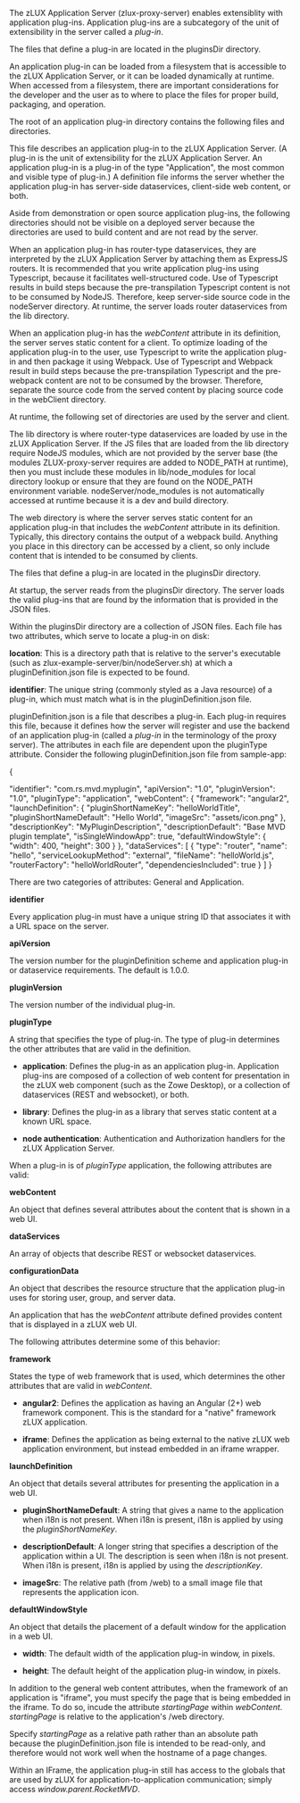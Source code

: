 <?xml version="1.0" encoding="UTF-8"?><?workdir /opt/dita-ot/out/.tmp?><?workdir-uri file:/opt/dita-ot/out/.tmp/?><?path2project ../../?><?path2project-uri ../../?><?path2rootmap-uri ../../?><topic xmlns:ditaarch="http://dita.oasis-open.org/architecture/2005/" xmlns:dita-ot="http://dita-ot.sourceforge.net/ns/201007/dita-ot" class="- topic/topic " ditaarch:DITAArchVersion="1.2" domains="(topic hi-d) (topic ut-d) (topic indexing-d) (topic hazard-d) (topic abbrev-d) (topic pr-d) (topic sw-d) (topic ui-d)" id="zlux-plug-ins-definition-and-structure" xtrf="file:/opt/dita-ot/data/extend/extend-desktop/mvd-plugindefandstruct.md" xtrc="topic:1;182:3"><title class="- topic/title " xtrf="file:/opt/dita-ot/data/extend/extend-desktop/mvd-plugindefandstruct.md" xtrc="title:1;182:3">zLUX plug-ins definition and structure</title><body class="- topic/body " xtrf="file:/opt/dita-ot/data/extend/extend-desktop/mvd-plugindefandstruct.md" xtrc="body:1;182:3"><p class="- topic/p " xtrf="file:/opt/dita-ot/data/extend/extend-desktop/mvd-plugindefandstruct.md" xtrc="p:1;182:3">The zLUX Application Server (<codeph class="+ topic/ph pr-d/codeph " xtrf="file:/opt/dita-ot/data/extend/extend-desktop/mvd-plugindefandstruct.md" xtrc="codeph:1;182:3">zlux-proxy-server</codeph>) enables extensiblity with application plug-ins. Application plug-ins are a subcategory of the unit of extensibility in the server called a <i class="+ topic/ph hi-d/i " xtrf="file:/opt/dita-ot/data/extend/extend-desktop/mvd-plugindefandstruct.md" xtrc="i:1;182:3">plug-in</i>.</p><p class="- topic/p " xtrf="file:/opt/dita-ot/data/extend/extend-desktop/mvd-plugindefandstruct.md" xtrc="p:2;182:3">The files that define a plug-in are located in the <codeph class="+ topic/ph pr-d/codeph " xtrf="file:/opt/dita-ot/data/extend/extend-desktop/mvd-plugindefandstruct.md" xtrc="codeph:2;182:3">pluginsDir</codeph> directory.</p></body><topic class="- topic/topic " ditaarch:DITAArchVersion="1.2" domains="(topic hi-d) (topic ut-d) (topic indexing-d) (topic hazard-d) (topic abbrev-d) (topic pr-d) (topic sw-d) (topic ui-d)" id="application-plug-in-filesystem-structure" xtrf="file:/opt/dita-ot/data/extend/extend-desktop/mvd-plugindefandstruct.md" xtrc="topic:2;182:3"><title class="- topic/title " xtrf="file:/opt/dita-ot/data/extend/extend-desktop/mvd-plugindefandstruct.md" xtrc="title:2;182:3">Application plug-in filesystem structure</title><body class="- topic/body " xtrf="file:/opt/dita-ot/data/extend/extend-desktop/mvd-plugindefandstruct.md" xtrc="body:2;182:3"><p class="- topic/p " xtrf="file:/opt/dita-ot/data/extend/extend-desktop/mvd-plugindefandstruct.md" xtrc="p:3;182:3">An application plug-in can be loaded from a filesystem that is accessible to the zLUX Application Server, or it can be loaded dynamically at runtime. When accessed from a filesystem, there are important considerations for the developer and the user as to where to place the files for proper build, packaging, and operation.</p></body><topic class="- topic/topic " ditaarch:DITAArchVersion="1.2" domains="(topic hi-d) (topic ut-d) (topic indexing-d) (topic hazard-d) (topic abbrev-d) (topic pr-d) (topic sw-d) (topic ui-d)" id="root-files-and-directories" xtrf="file:/opt/dita-ot/data/extend/extend-desktop/mvd-plugindefandstruct.md" xtrc="topic:3;182:3"><title class="- topic/title " xtrf="file:/opt/dita-ot/data/extend/extend-desktop/mvd-plugindefandstruct.md" xtrc="title:3;182:3">Root files and directories</title><body class="- topic/body " xtrf="file:/opt/dita-ot/data/extend/extend-desktop/mvd-plugindefandstruct.md" xtrc="body:3;182:3"><p class="- topic/p " xtrf="file:/opt/dita-ot/data/extend/extend-desktop/mvd-plugindefandstruct.md" xtrc="p:4;182:3">The root of an application plug-in directory contains the following files and directories.</p></body><topic class="- topic/topic " ditaarch:DITAArchVersion="1.2" domains="(topic hi-d) (topic ut-d) (topic indexing-d) (topic hazard-d) (topic abbrev-d) (topic pr-d) (topic sw-d) (topic ui-d)" id="plugindefinitionjson" xtrf="file:/opt/dita-ot/data/extend/extend-desktop/mvd-plugindefandstruct.md" xtrc="topic:4;182:3"><title class="- topic/title " xtrf="file:/opt/dita-ot/data/extend/extend-desktop/mvd-plugindefandstruct.md" xtrc="title:4;182:3">pluginDefinition.json</title><body class="- topic/body " xtrf="file:/opt/dita-ot/data/extend/extend-desktop/mvd-plugindefandstruct.md" xtrc="body:4;182:3"><p class="- topic/p " xtrf="file:/opt/dita-ot/data/extend/extend-desktop/mvd-plugindefandstruct.md" xtrc="p:5;182:3">This file describes an application plug-in to the zLUX Application Server. (A plug-in is the unit of extensibility for the zLUX Application Server. An application plug-in is a plug-in of the type "Application", the most common and visible type of plug-in.) A definition file informs the server whether the application plug-in has server-side dataservices, client-side web content, or both.</p></body></topic></topic><topic class="- topic/topic " ditaarch:DITAArchVersion="1.2" domains="(topic hi-d) (topic ut-d) (topic indexing-d) (topic hazard-d) (topic abbrev-d) (topic pr-d) (topic sw-d) (topic ui-d)" id="dev-and-source-content" xtrf="file:/opt/dita-ot/data/extend/extend-desktop/mvd-plugindefandstruct.md" xtrc="topic:5;182:3"><title class="- topic/title " xtrf="file:/opt/dita-ot/data/extend/extend-desktop/mvd-plugindefandstruct.md" xtrc="title:5;182:3">Dev and source content</title><body class="- topic/body " xtrf="file:/opt/dita-ot/data/extend/extend-desktop/mvd-plugindefandstruct.md" xtrc="body:5;182:3"><p class="- topic/p " xtrf="file:/opt/dita-ot/data/extend/extend-desktop/mvd-plugindefandstruct.md" xtrc="p:6;182:3">Aside from demonstration or open source application plug-ins, the following directories should not be visible on a deployed server because the directories are used to build content and are not read by the server.</p></body><topic class="- topic/topic " ditaarch:DITAArchVersion="1.2" domains="(topic hi-d) (topic ut-d) (topic indexing-d) (topic hazard-d) (topic abbrev-d) (topic pr-d) (topic sw-d) (topic ui-d)" id="nodeserver" xtrf="file:/opt/dita-ot/data/extend/extend-desktop/mvd-plugindefandstruct.md" xtrc="topic:6;182:3"><title class="- topic/title " xtrf="file:/opt/dita-ot/data/extend/extend-desktop/mvd-plugindefandstruct.md" xtrc="title:6;182:3">nodeServer</title><body class="- topic/body " xtrf="file:/opt/dita-ot/data/extend/extend-desktop/mvd-plugindefandstruct.md" xtrc="body:6;182:3"><p class="- topic/p " xtrf="file:/opt/dita-ot/data/extend/extend-desktop/mvd-plugindefandstruct.md" xtrc="p:7;182:3">When an application plug-in has router-type dataservices, they are interpreted by the zLUX Application Server by attaching them as ExpressJS routers. It is recommended that you write application plug-ins using Typescript, because it facilitates well-structured code. Use of Typescript results in build steps because the pre-transpilation Typescript content is not to be consumed by NodeJS. Therefore, keep server-side source code in the <codeph class="+ topic/ph pr-d/codeph " xtrf="file:/opt/dita-ot/data/extend/extend-desktop/mvd-plugindefandstruct.md" xtrc="codeph:3;182:3">nodeServer</codeph> directory. At runtime, the server loads router dataservices from the <codeph class="+ topic/ph pr-d/codeph " xtrf="file:/opt/dita-ot/data/extend/extend-desktop/mvd-plugindefandstruct.md" xtrc="codeph:4;182:3">lib</codeph> directory.</p></body></topic><topic class="- topic/topic " ditaarch:DITAArchVersion="1.2" domains="(topic hi-d) (topic ut-d) (topic indexing-d) (topic hazard-d) (topic abbrev-d) (topic pr-d) (topic sw-d) (topic ui-d)" id="webclient" xtrf="file:/opt/dita-ot/data/extend/extend-desktop/mvd-plugindefandstruct.md" xtrc="topic:7;182:3"><title class="- topic/title " xtrf="file:/opt/dita-ot/data/extend/extend-desktop/mvd-plugindefandstruct.md" xtrc="title:7;182:3">webClient</title><body class="- topic/body " xtrf="file:/opt/dita-ot/data/extend/extend-desktop/mvd-plugindefandstruct.md" xtrc="body:7;182:3"><p class="- topic/p " xtrf="file:/opt/dita-ot/data/extend/extend-desktop/mvd-plugindefandstruct.md" xtrc="p:8;182:3">When an application plug-in has the <i class="+ topic/ph hi-d/i " xtrf="file:/opt/dita-ot/data/extend/extend-desktop/mvd-plugindefandstruct.md" xtrc="i:2;182:3">webContent</i> attribute in its definition, the server serves static content for a client. To optimize loading of the application plug-in to the user, use Typescript to write the application plug-in and then package it using Webpack. Use of Typescript and Webpack result in build steps because the pre-transpilation Typescript and the pre-webpack content are not to be consumed by the browser. Therefore, separate the source code  from the served content by placing source code in the <codeph class="+ topic/ph pr-d/codeph " xtrf="file:/opt/dita-ot/data/extend/extend-desktop/mvd-plugindefandstruct.md" xtrc="codeph:5;182:3">webClient</codeph> directory.</p></body></topic></topic><topic class="- topic/topic " ditaarch:DITAArchVersion="1.2" domains="(topic hi-d) (topic ut-d) (topic indexing-d) (topic hazard-d) (topic abbrev-d) (topic pr-d) (topic sw-d) (topic ui-d)" id="runtime-content" xtrf="file:/opt/dita-ot/data/extend/extend-desktop/mvd-plugindefandstruct.md" xtrc="topic:8;182:3"><title class="- topic/title " xtrf="file:/opt/dita-ot/data/extend/extend-desktop/mvd-plugindefandstruct.md" xtrc="title:8;182:3">Runtime content</title><body class="- topic/body " xtrf="file:/opt/dita-ot/data/extend/extend-desktop/mvd-plugindefandstruct.md" xtrc="body:8;182:3"><p class="- topic/p " xtrf="file:/opt/dita-ot/data/extend/extend-desktop/mvd-plugindefandstruct.md" xtrc="p:9;182:3">At runtime, the following set of directories are used by the server and client.</p></body><topic class="- topic/topic " ditaarch:DITAArchVersion="1.2" domains="(topic hi-d) (topic ut-d) (topic indexing-d) (topic hazard-d) (topic abbrev-d) (topic pr-d) (topic sw-d) (topic ui-d)" id="lib" xtrf="file:/opt/dita-ot/data/extend/extend-desktop/mvd-plugindefandstruct.md" xtrc="topic:9;182:3"><title class="- topic/title " xtrf="file:/opt/dita-ot/data/extend/extend-desktop/mvd-plugindefandstruct.md" xtrc="title:9;182:3">lib</title><body class="- topic/body " xtrf="file:/opt/dita-ot/data/extend/extend-desktop/mvd-plugindefandstruct.md" xtrc="body:9;182:3"><p class="- topic/p " xtrf="file:/opt/dita-ot/data/extend/extend-desktop/mvd-plugindefandstruct.md" xtrc="p:10;182:3">The <codeph class="+ topic/ph pr-d/codeph " xtrf="file:/opt/dita-ot/data/extend/extend-desktop/mvd-plugindefandstruct.md" xtrc="codeph:6;182:3">lib</codeph> directory is where router-type dataservices are loaded by use in the zLUX Application Server. If the JS files that are loaded from the <codeph class="+ topic/ph pr-d/codeph " xtrf="file:/opt/dita-ot/data/extend/extend-desktop/mvd-plugindefandstruct.md" xtrc="codeph:7;182:3">lib</codeph> directory require NodeJS modules, which are not provided by the server base (the modules <codeph class="+ topic/ph pr-d/codeph " xtrf="file:/opt/dita-ot/data/extend/extend-desktop/mvd-plugindefandstruct.md" xtrc="codeph:8;182:3">ZLUX-proxy-server</codeph> requires are added to <codeph class="+ topic/ph pr-d/codeph " xtrf="file:/opt/dita-ot/data/extend/extend-desktop/mvd-plugindefandstruct.md" xtrc="codeph:9;182:3">NODE_PATH</codeph> at runtime), then you must include these modules in <codeph class="+ topic/ph pr-d/codeph " xtrf="file:/opt/dita-ot/data/extend/extend-desktop/mvd-plugindefandstruct.md" xtrc="codeph:10;182:3">lib/node_modules</codeph> for local directory lookup or ensure that they are found on the <codeph class="+ topic/ph pr-d/codeph " xtrf="file:/opt/dita-ot/data/extend/extend-desktop/mvd-plugindefandstruct.md" xtrc="codeph:11;182:3">NODE_PATH</codeph> environment variable. <codeph class="+ topic/ph pr-d/codeph " xtrf="file:/opt/dita-ot/data/extend/extend-desktop/mvd-plugindefandstruct.md" xtrc="codeph:12;182:3">nodeServer/node_modules</codeph> is not automatically accessed at runtime because it is a dev and build directory.</p></body></topic><topic class="- topic/topic " ditaarch:DITAArchVersion="1.2" domains="(topic hi-d) (topic ut-d) (topic indexing-d) (topic hazard-d) (topic abbrev-d) (topic pr-d) (topic sw-d) (topic ui-d)" id="web" xtrf="file:/opt/dita-ot/data/extend/extend-desktop/mvd-plugindefandstruct.md" xtrc="topic:10;182:3"><title class="- topic/title " xtrf="file:/opt/dita-ot/data/extend/extend-desktop/mvd-plugindefandstruct.md" xtrc="title:10;182:3">web</title><body class="- topic/body " xtrf="file:/opt/dita-ot/data/extend/extend-desktop/mvd-plugindefandstruct.md" xtrc="body:10;182:3"><p class="- topic/p " xtrf="file:/opt/dita-ot/data/extend/extend-desktop/mvd-plugindefandstruct.md" xtrc="p:11;182:3">The <codeph class="+ topic/ph pr-d/codeph " xtrf="file:/opt/dita-ot/data/extend/extend-desktop/mvd-plugindefandstruct.md" xtrc="codeph:13;182:3">web</codeph> directory is where the server serves static content for an application plug-in that includes the <i class="+ topic/ph hi-d/i " xtrf="file:/opt/dita-ot/data/extend/extend-desktop/mvd-plugindefandstruct.md" xtrc="i:3;182:3">webContent</i> attribute in its definition. Typically, this directory contains the output of a webpack build. Anything you place in this directory can be accessed by a client, so only include content that is intended to be consumed by clients.</p></body></topic></topic></topic><topic class="- topic/topic " ditaarch:DITAArchVersion="1.2" domains="(topic hi-d) (topic ut-d) (topic indexing-d) (topic hazard-d) (topic abbrev-d) (topic pr-d) (topic sw-d) (topic ui-d)" id="location-of-plug-in-files" xtrf="file:/opt/dita-ot/data/extend/extend-desktop/mvd-plugindefandstruct.md" xtrc="topic:11;182:3"><title class="- topic/title " xtrf="file:/opt/dita-ot/data/extend/extend-desktop/mvd-plugindefandstruct.md" xtrc="title:11;182:3">Location of plug-in files</title><body class="- topic/body " xtrf="file:/opt/dita-ot/data/extend/extend-desktop/mvd-plugindefandstruct.md" xtrc="body:11;182:3"><p class="- topic/p " xtrf="file:/opt/dita-ot/data/extend/extend-desktop/mvd-plugindefandstruct.md" xtrc="p:12;182:3">The files that define a plug-in are located in the <codeph class="+ topic/ph pr-d/codeph " xtrf="file:/opt/dita-ot/data/extend/extend-desktop/mvd-plugindefandstruct.md" xtrc="codeph:14;182:3">pluginsDir</codeph> directory.</p></body><topic class="- topic/topic " ditaarch:DITAArchVersion="1.2" domains="(topic hi-d) (topic ut-d) (topic indexing-d) (topic hazard-d) (topic abbrev-d) (topic pr-d) (topic sw-d) (topic ui-d)" id="pluginsdir-directory" xtrf="file:/opt/dita-ot/data/extend/extend-desktop/mvd-plugindefandstruct.md" xtrc="topic:12;182:3"><title class="- topic/title " xtrf="file:/opt/dita-ot/data/extend/extend-desktop/mvd-plugindefandstruct.md" xtrc="title:12;182:3">pluginsDir directory</title><body class="- topic/body " xtrf="file:/opt/dita-ot/data/extend/extend-desktop/mvd-plugindefandstruct.md" xtrc="body:12;182:3"><p class="- topic/p " xtrf="file:/opt/dita-ot/data/extend/extend-desktop/mvd-plugindefandstruct.md" xtrc="p:13;182:3">At startup, the server reads from the <codeph class="+ topic/ph pr-d/codeph " xtrf="file:/opt/dita-ot/data/extend/extend-desktop/mvd-plugindefandstruct.md" xtrc="codeph:15;182:3">pluginsDir</codeph> directory. The server loads the valid plug-ins that are found by the information that is provided in the JSON files.</p><p class="- topic/p " xtrf="file:/opt/dita-ot/data/extend/extend-desktop/mvd-plugindefandstruct.md" xtrc="p:14;182:3">Within the <codeph class="+ topic/ph pr-d/codeph " xtrf="file:/opt/dita-ot/data/extend/extend-desktop/mvd-plugindefandstruct.md" xtrc="codeph:16;182:3">pluginsDir</codeph> directory are a collection of JSON files. Each file has two attributes, which serve to locate a plug-in on disk:</p><p class="- topic/p " xtrf="file:/opt/dita-ot/data/extend/extend-desktop/mvd-plugindefandstruct.md" xtrc="p:15;182:3"><b class="+ topic/ph hi-d/b " xtrf="file:/opt/dita-ot/data/extend/extend-desktop/mvd-plugindefandstruct.md" xtrc="b:1;182:3">location</b>: This is a directory path that is relative to the server's executable (such as <codeph class="+ topic/ph pr-d/codeph " xtrf="file:/opt/dita-ot/data/extend/extend-desktop/mvd-plugindefandstruct.md" xtrc="codeph:17;182:3">zlux-example-server/bin/nodeServer.sh</codeph>) at which a <codeph class="+ topic/ph pr-d/codeph " xtrf="file:/opt/dita-ot/data/extend/extend-desktop/mvd-plugindefandstruct.md" xtrc="codeph:18;182:3">pluginDefinition.json</codeph> file is expected to be found.</p><p class="- topic/p " xtrf="file:/opt/dita-ot/data/extend/extend-desktop/mvd-plugindefandstruct.md" xtrc="p:16;182:3"><b class="+ topic/ph hi-d/b " xtrf="file:/opt/dita-ot/data/extend/extend-desktop/mvd-plugindefandstruct.md" xtrc="b:2;182:3">identifier</b>: The unique string (commonly styled as a Java resource) of a plug-in, which must match what is in the <codeph class="+ topic/ph pr-d/codeph " xtrf="file:/opt/dita-ot/data/extend/extend-desktop/mvd-plugindefandstruct.md" xtrc="codeph:19;182:3">pluginDefinition.json</codeph> file.</p></body></topic></topic><topic class="- topic/topic " ditaarch:DITAArchVersion="1.2" domains="(topic hi-d) (topic ut-d) (topic indexing-d) (topic hazard-d) (topic abbrev-d) (topic pr-d) (topic sw-d) (topic ui-d)" id="plug-in-definition-file" xtrf="file:/opt/dita-ot/data/extend/extend-desktop/mvd-plugindefandstruct.md" xtrc="topic:13;182:3"><title class="- topic/title " xtrf="file:/opt/dita-ot/data/extend/extend-desktop/mvd-plugindefandstruct.md" xtrc="title:13;182:3">Plug-in definition file</title><body class="- topic/body " xtrf="file:/opt/dita-ot/data/extend/extend-desktop/mvd-plugindefandstruct.md" xtrc="body:13;182:3"><p class="- topic/p " xtrf="file:/opt/dita-ot/data/extend/extend-desktop/mvd-plugindefandstruct.md" xtrc="p:17;182:3"><codeph class="+ topic/ph pr-d/codeph " xtrf="file:/opt/dita-ot/data/extend/extend-desktop/mvd-plugindefandstruct.md" xtrc="codeph:20;182:3">pluginDefinition.json</codeph> is a file that describes a plug-in. Each plug-in requires this file, because it defines how the server will register and use the backend of an application plug-in (called a <i class="+ topic/ph hi-d/i " xtrf="file:/opt/dita-ot/data/extend/extend-desktop/mvd-plugindefandstruct.md" xtrc="i:4;182:3">plug-in</i> in the terminology of the proxy server). The attributes in each file are dependent upon the <codeph class="+ topic/ph pr-d/codeph " xtrf="file:/opt/dita-ot/data/extend/extend-desktop/mvd-plugindefandstruct.md" xtrc="codeph:21;182:3">pluginType</codeph> attribute. Consider the following <codeph class="+ topic/ph pr-d/codeph " xtrf="file:/opt/dita-ot/data/extend/extend-desktop/mvd-plugindefandstruct.md" xtrc="codeph:22;182:3">pluginDefinition.json</codeph> file from <codeph class="+ topic/ph pr-d/codeph " xtrf="file:/opt/dita-ot/data/extend/extend-desktop/mvd-plugindefandstruct.md" xtrc="codeph:23;182:3">sample-app</codeph>:</p><codeblock class="+ topic/pre pr-d/codeblock " xml:space="preserve" xtrf="file:/opt/dita-ot/data/extend/extend-desktop/mvd-plugindefandstruct.md" xtrc="codeblock:1;182:3">{
  "identifier": "com.rs.mvd.myplugin",
  "apiVersion": "1.0",
  "pluginVersion": "1.0",
  "pluginType": "application",
  "webContent": {
    "framework": "angular2",
    "launchDefinition": {
      "pluginShortNameKey": "helloWorldTitle",
      "pluginShortNameDefault": "Hello World",
      "imageSrc": "assets/icon.png"
    },
    "descriptionKey": "MyPluginDescription",
    "descriptionDefault": "Base MVD plugin template",
    "isSingleWindowApp": true,
    "defaultWindowStyle": {
      "width": 400,
      "height": 300
    }
  },
  "dataServices": [
    {
      "type": "router",
      "name": "hello",
      "serviceLookupMethod": "external",
      "fileName": "helloWorld.js",
      "routerFactory": "helloWorldRouter",
      "dependenciesIncluded": true
    }
  ]
}</codeblock></body></topic><topic class="- topic/topic " ditaarch:DITAArchVersion="1.2" domains="(topic hi-d) (topic ut-d) (topic indexing-d) (topic hazard-d) (topic abbrev-d) (topic pr-d) (topic sw-d) (topic ui-d)" id="plug-in-attributes" xtrf="file:/opt/dita-ot/data/extend/extend-desktop/mvd-plugindefandstruct.md" xtrc="topic:14;182:3"><title class="- topic/title " xtrf="file:/opt/dita-ot/data/extend/extend-desktop/mvd-plugindefandstruct.md" xtrc="title:14;182:3">Plug-in attributes</title><body class="- topic/body " xtrf="file:/opt/dita-ot/data/extend/extend-desktop/mvd-plugindefandstruct.md" xtrc="body:14;182:3"><p class="- topic/p " xtrf="file:/opt/dita-ot/data/extend/extend-desktop/mvd-plugindefandstruct.md" xtrc="p:18;182:3">There are two categories of attributes: General and Application.</p></body><topic class="- topic/topic " ditaarch:DITAArchVersion="1.2" domains="(topic hi-d) (topic ut-d) (topic indexing-d) (topic hazard-d) (topic abbrev-d) (topic pr-d) (topic sw-d) (topic ui-d)" id="general-attributes" xtrf="file:/opt/dita-ot/data/extend/extend-desktop/mvd-plugindefandstruct.md" xtrc="topic:15;182:3"><title class="- topic/title " xtrf="file:/opt/dita-ot/data/extend/extend-desktop/mvd-plugindefandstruct.md" xtrc="title:15;182:3">General attributes</title><body class="- topic/body " xtrf="file:/opt/dita-ot/data/extend/extend-desktop/mvd-plugindefandstruct.md" xtrc="body:15;182:3"><p class="- topic/p " xtrf="file:/opt/dita-ot/data/extend/extend-desktop/mvd-plugindefandstruct.md" xtrc="p:19;182:3"><b class="+ topic/ph hi-d/b " xtrf="file:/opt/dita-ot/data/extend/extend-desktop/mvd-plugindefandstruct.md" xtrc="b:3;182:3">identifier</b></p><p class="- topic/p " xtrf="file:/opt/dita-ot/data/extend/extend-desktop/mvd-plugindefandstruct.md" xtrc="p:20;182:3">Every application plug-in must have a unique string ID that associates it with a URL space on the server.</p><p class="- topic/p " xtrf="file:/opt/dita-ot/data/extend/extend-desktop/mvd-plugindefandstruct.md" xtrc="p:21;182:3"><b class="+ topic/ph hi-d/b " xtrf="file:/opt/dita-ot/data/extend/extend-desktop/mvd-plugindefandstruct.md" xtrc="b:4;182:3">apiVersion</b></p><p class="- topic/p " xtrf="file:/opt/dita-ot/data/extend/extend-desktop/mvd-plugindefandstruct.md" xtrc="p:22;182:3">The version number for the pluginDefinition scheme and application plug-in or dataservice requirements. The default is 1.0.0.</p><p class="- topic/p " xtrf="file:/opt/dita-ot/data/extend/extend-desktop/mvd-plugindefandstruct.md" xtrc="p:23;182:3"><b class="+ topic/ph hi-d/b " xtrf="file:/opt/dita-ot/data/extend/extend-desktop/mvd-plugindefandstruct.md" xtrc="b:5;182:3">pluginVersion</b></p><p class="- topic/p " xtrf="file:/opt/dita-ot/data/extend/extend-desktop/mvd-plugindefandstruct.md" xtrc="p:24;182:3">The version number of the individual plug-in.</p><p class="- topic/p " xtrf="file:/opt/dita-ot/data/extend/extend-desktop/mvd-plugindefandstruct.md" xtrc="p:25;182:3"><b class="+ topic/ph hi-d/b " xtrf="file:/opt/dita-ot/data/extend/extend-desktop/mvd-plugindefandstruct.md" xtrc="b:6;182:3">pluginType</b></p><p class="- topic/p " xtrf="file:/opt/dita-ot/data/extend/extend-desktop/mvd-plugindefandstruct.md" xtrc="p:26;182:3">A string that specifies the type of plug-in. The type of plug-in determines the other attributes that are valid in the definition.</p><ul class="- topic/ul " xtrf="file:/opt/dita-ot/data/extend/extend-desktop/mvd-plugindefandstruct.md" xtrc="ul:1;182:3"><li class="- topic/li " xtrf="file:/opt/dita-ot/data/extend/extend-desktop/mvd-plugindefandstruct.md" xtrc="li:1;182:3"><p class="- topic/p " xtrf="file:/opt/dita-ot/data/extend/extend-desktop/mvd-plugindefandstruct.md" xtrc="p:27;182:3"><b class="+ topic/ph hi-d/b " xtrf="file:/opt/dita-ot/data/extend/extend-desktop/mvd-plugindefandstruct.md" xtrc="b:7;182:3">application</b>: Defines the plug-in as an application plug-in. Application plug-ins are composed of a collection of web content for presentation in the zLUX web component (such as the Zowe Desktop), or a collection of dataservices (REST and websocket), or both.</p></li><li class="- topic/li " xtrf="file:/opt/dita-ot/data/extend/extend-desktop/mvd-plugindefandstruct.md" xtrc="li:2;182:3"><p class="- topic/p " xtrf="file:/opt/dita-ot/data/extend/extend-desktop/mvd-plugindefandstruct.md" xtrc="p:28;182:3"><b class="+ topic/ph hi-d/b " xtrf="file:/opt/dita-ot/data/extend/extend-desktop/mvd-plugindefandstruct.md" xtrc="b:8;182:3">library</b>: Defines the plug-in as a library that serves static content at a known URL space.</p></li><li class="- topic/li " xtrf="file:/opt/dita-ot/data/extend/extend-desktop/mvd-plugindefandstruct.md" xtrc="li:3;182:3"><p class="- topic/p " xtrf="file:/opt/dita-ot/data/extend/extend-desktop/mvd-plugindefandstruct.md" xtrc="p:29;182:3"><b class="+ topic/ph hi-d/b " xtrf="file:/opt/dita-ot/data/extend/extend-desktop/mvd-plugindefandstruct.md" xtrc="b:9;182:3">node authentication</b>: Authentication and Authorization handlers for the zLUX Application Server.</p></li></ul></body></topic><topic class="- topic/topic " ditaarch:DITAArchVersion="1.2" domains="(topic hi-d) (topic ut-d) (topic indexing-d) (topic hazard-d) (topic abbrev-d) (topic pr-d) (topic sw-d) (topic ui-d)" id="application-attributes" xtrf="file:/opt/dita-ot/data/extend/extend-desktop/mvd-plugindefandstruct.md" xtrc="topic:16;182:3"><title class="- topic/title " xtrf="file:/opt/dita-ot/data/extend/extend-desktop/mvd-plugindefandstruct.md" xtrc="title:16;182:3">Application attributes</title><body class="- topic/body " xtrf="file:/opt/dita-ot/data/extend/extend-desktop/mvd-plugindefandstruct.md" xtrc="body:16;182:3"><p class="- topic/p " xtrf="file:/opt/dita-ot/data/extend/extend-desktop/mvd-plugindefandstruct.md" xtrc="p:30;182:3">When a plug-in is of <i class="+ topic/ph hi-d/i " xtrf="file:/opt/dita-ot/data/extend/extend-desktop/mvd-plugindefandstruct.md" xtrc="i:5;182:3">pluginType</i> application, the following attributes are valid:</p><p class="- topic/p " xtrf="file:/opt/dita-ot/data/extend/extend-desktop/mvd-plugindefandstruct.md" xtrc="p:31;182:3"><b class="+ topic/ph hi-d/b " xtrf="file:/opt/dita-ot/data/extend/extend-desktop/mvd-plugindefandstruct.md" xtrc="b:10;182:3">webContent</b></p><p class="- topic/p " xtrf="file:/opt/dita-ot/data/extend/extend-desktop/mvd-plugindefandstruct.md" xtrc="p:32;182:3">An object that defines several attributes about the content that is shown in a web UI.</p><p class="- topic/p " xtrf="file:/opt/dita-ot/data/extend/extend-desktop/mvd-plugindefandstruct.md" xtrc="p:33;182:3"><b class="+ topic/ph hi-d/b " xtrf="file:/opt/dita-ot/data/extend/extend-desktop/mvd-plugindefandstruct.md" xtrc="b:11;182:3">dataServices</b></p><p class="- topic/p " xtrf="file:/opt/dita-ot/data/extend/extend-desktop/mvd-plugindefandstruct.md" xtrc="p:34;182:3">An array of objects that describe REST or websocket dataservices.</p><p class="- topic/p " xtrf="file:/opt/dita-ot/data/extend/extend-desktop/mvd-plugindefandstruct.md" xtrc="p:35;182:3"><b class="+ topic/ph hi-d/b " xtrf="file:/opt/dita-ot/data/extend/extend-desktop/mvd-plugindefandstruct.md" xtrc="b:12;182:3">configurationData</b></p><p class="- topic/p " xtrf="file:/opt/dita-ot/data/extend/extend-desktop/mvd-plugindefandstruct.md" xtrc="p:36;182:3">An object that describes the resource structure that the application plug-in uses for storing user, group, and server data.</p></body></topic><topic class="- topic/topic " ditaarch:DITAArchVersion="1.2" domains="(topic hi-d) (topic ut-d) (topic indexing-d) (topic hazard-d) (topic abbrev-d) (topic pr-d) (topic sw-d) (topic ui-d)" id="application-web-content-attributes" xtrf="file:/opt/dita-ot/data/extend/extend-desktop/mvd-plugindefandstruct.md" xtrc="topic:17;182:3"><title class="- topic/title " xtrf="file:/opt/dita-ot/data/extend/extend-desktop/mvd-plugindefandstruct.md" xtrc="title:17;182:3">Application web content attributes</title><body class="- topic/body " xtrf="file:/opt/dita-ot/data/extend/extend-desktop/mvd-plugindefandstruct.md" xtrc="body:17;182:3"><p class="- topic/p " xtrf="file:/opt/dita-ot/data/extend/extend-desktop/mvd-plugindefandstruct.md" xtrc="p:37;182:3">An application that has the <i class="+ topic/ph hi-d/i " xtrf="file:/opt/dita-ot/data/extend/extend-desktop/mvd-plugindefandstruct.md" xtrc="i:6;182:3">webContent</i> attribute defined provides content that is displayed in a zLUX web UI.</p><p class="- topic/p " xtrf="file:/opt/dita-ot/data/extend/extend-desktop/mvd-plugindefandstruct.md" xtrc="p:38;182:3">The following attributes determine some of this behavior:</p><p class="- topic/p " xtrf="file:/opt/dita-ot/data/extend/extend-desktop/mvd-plugindefandstruct.md" xtrc="p:39;182:3"><b class="+ topic/ph hi-d/b " xtrf="file:/opt/dita-ot/data/extend/extend-desktop/mvd-plugindefandstruct.md" xtrc="b:13;182:3">framework</b></p><p class="- topic/p " xtrf="file:/opt/dita-ot/data/extend/extend-desktop/mvd-plugindefandstruct.md" xtrc="p:40;182:3">States the type of web framework that is used, which determines the other attributes that are valid in <i class="+ topic/ph hi-d/i " xtrf="file:/opt/dita-ot/data/extend/extend-desktop/mvd-plugindefandstruct.md" xtrc="i:7;182:3">webContent</i>.</p><ul class="- topic/ul " xtrf="file:/opt/dita-ot/data/extend/extend-desktop/mvd-plugindefandstruct.md" xtrc="ul:2;182:3"><li class="- topic/li " xtrf="file:/opt/dita-ot/data/extend/extend-desktop/mvd-plugindefandstruct.md" xtrc="li:4;182:3"><p class="- topic/p " xtrf="file:/opt/dita-ot/data/extend/extend-desktop/mvd-plugindefandstruct.md" xtrc="p:41;182:3"><b class="+ topic/ph hi-d/b " xtrf="file:/opt/dita-ot/data/extend/extend-desktop/mvd-plugindefandstruct.md" xtrc="b:14;182:3">angular2</b>: Defines the application as having an Angular (2+) web framework component. This is the standard for a "native" framework zLUX application.</p></li><li class="- topic/li " xtrf="file:/opt/dita-ot/data/extend/extend-desktop/mvd-plugindefandstruct.md" xtrc="li:5;182:3"><p class="- topic/p " xtrf="file:/opt/dita-ot/data/extend/extend-desktop/mvd-plugindefandstruct.md" xtrc="p:42;182:3"><b class="+ topic/ph hi-d/b " xtrf="file:/opt/dita-ot/data/extend/extend-desktop/mvd-plugindefandstruct.md" xtrc="b:15;182:3">iframe</b>: Defines the application as being external to the native zLUX web application environment, but instead embedded in an iframe wrapper.</p></li></ul><p class="- topic/p " xtrf="file:/opt/dita-ot/data/extend/extend-desktop/mvd-plugindefandstruct.md" xtrc="p:43;182:3"><b class="+ topic/ph hi-d/b " xtrf="file:/opt/dita-ot/data/extend/extend-desktop/mvd-plugindefandstruct.md" xtrc="b:16;182:3">launchDefinition</b></p><p class="- topic/p " xtrf="file:/opt/dita-ot/data/extend/extend-desktop/mvd-plugindefandstruct.md" xtrc="p:44;182:3">An object that details several attributes for presenting the application in a web UI.</p><ul class="- topic/ul " xtrf="file:/opt/dita-ot/data/extend/extend-desktop/mvd-plugindefandstruct.md" xtrc="ul:3;182:3"><li class="- topic/li " xtrf="file:/opt/dita-ot/data/extend/extend-desktop/mvd-plugindefandstruct.md" xtrc="li:6;182:3"><p class="- topic/p " xtrf="file:/opt/dita-ot/data/extend/extend-desktop/mvd-plugindefandstruct.md" xtrc="p:45;182:3"><b class="+ topic/ph hi-d/b " xtrf="file:/opt/dita-ot/data/extend/extend-desktop/mvd-plugindefandstruct.md" xtrc="b:17;182:3">pluginShortNameDefault</b>: A string that gives a name to the application when i18n is not present. When i18n is present, i18n is applied by using the <i class="+ topic/ph hi-d/i " xtrf="file:/opt/dita-ot/data/extend/extend-desktop/mvd-plugindefandstruct.md" xtrc="i:8;182:3">pluginShortNameKey</i>.</p></li><li class="- topic/li " xtrf="file:/opt/dita-ot/data/extend/extend-desktop/mvd-plugindefandstruct.md" xtrc="li:7;182:3"><p class="- topic/p " xtrf="file:/opt/dita-ot/data/extend/extend-desktop/mvd-plugindefandstruct.md" xtrc="p:46;182:3"><b class="+ topic/ph hi-d/b " xtrf="file:/opt/dita-ot/data/extend/extend-desktop/mvd-plugindefandstruct.md" xtrc="b:18;182:3">descriptionDefault</b>: A longer string that specifies a description of the application within a UI. The description is seen when i18n is not present. When i18n is present, i18n is applied by using the <i class="+ topic/ph hi-d/i " xtrf="file:/opt/dita-ot/data/extend/extend-desktop/mvd-plugindefandstruct.md" xtrc="i:9;182:3">descriptionKey</i>.</p></li><li class="- topic/li " xtrf="file:/opt/dita-ot/data/extend/extend-desktop/mvd-plugindefandstruct.md" xtrc="li:8;182:3"><p class="- topic/p " xtrf="file:/opt/dita-ot/data/extend/extend-desktop/mvd-plugindefandstruct.md" xtrc="p:47;182:3"><b class="+ topic/ph hi-d/b " xtrf="file:/opt/dita-ot/data/extend/extend-desktop/mvd-plugindefandstruct.md" xtrc="b:19;182:3">imageSrc</b>: The relative path (from <codeph class="+ topic/ph pr-d/codeph " xtrf="file:/opt/dita-ot/data/extend/extend-desktop/mvd-plugindefandstruct.md" xtrc="codeph:24;182:3">/web</codeph>) to a small image file that represents the application icon.</p></li></ul><p class="- topic/p " xtrf="file:/opt/dita-ot/data/extend/extend-desktop/mvd-plugindefandstruct.md" xtrc="p:48;182:3"><b class="+ topic/ph hi-d/b " xtrf="file:/opt/dita-ot/data/extend/extend-desktop/mvd-plugindefandstruct.md" xtrc="b:20;182:3">defaultWindowStyle</b></p><p class="- topic/p " xtrf="file:/opt/dita-ot/data/extend/extend-desktop/mvd-plugindefandstruct.md" xtrc="p:49;182:3">An object that details the placement of a default window for the application in a web UI.</p><ul class="- topic/ul " xtrf="file:/opt/dita-ot/data/extend/extend-desktop/mvd-plugindefandstruct.md" xtrc="ul:4;182:3"><li class="- topic/li " xtrf="file:/opt/dita-ot/data/extend/extend-desktop/mvd-plugindefandstruct.md" xtrc="li:9;182:3"><p class="- topic/p " xtrf="file:/opt/dita-ot/data/extend/extend-desktop/mvd-plugindefandstruct.md" xtrc="p:50;182:3"><b class="+ topic/ph hi-d/b " xtrf="file:/opt/dita-ot/data/extend/extend-desktop/mvd-plugindefandstruct.md" xtrc="b:21;182:3">width</b>: The default width of the application plug-in window, in pixels.</p></li><li class="- topic/li " xtrf="file:/opt/dita-ot/data/extend/extend-desktop/mvd-plugindefandstruct.md" xtrc="li:10;182:3"><p class="- topic/p " xtrf="file:/opt/dita-ot/data/extend/extend-desktop/mvd-plugindefandstruct.md" xtrc="p:51;182:3"><b class="+ topic/ph hi-d/b " xtrf="file:/opt/dita-ot/data/extend/extend-desktop/mvd-plugindefandstruct.md" xtrc="b:22;182:3">height</b>: The default height of the application plug-in window, in pixels.</p></li></ul></body></topic><topic class="- topic/topic " ditaarch:DITAArchVersion="1.2" domains="(topic hi-d) (topic ut-d) (topic indexing-d) (topic hazard-d) (topic abbrev-d) (topic pr-d) (topic sw-d) (topic ui-d)" id="iframe-application-web-content" xtrf="file:/opt/dita-ot/data/extend/extend-desktop/mvd-plugindefandstruct.md" xtrc="topic:18;182:3"><title class="- topic/title " xtrf="file:/opt/dita-ot/data/extend/extend-desktop/mvd-plugindefandstruct.md" xtrc="title:18;182:3">IFrame application web content</title><body class="- topic/body " xtrf="file:/opt/dita-ot/data/extend/extend-desktop/mvd-plugindefandstruct.md" xtrc="body:18;182:3"><p class="- topic/p " xtrf="file:/opt/dita-ot/data/extend/extend-desktop/mvd-plugindefandstruct.md" xtrc="p:52;182:3">In addition to the general web content attributes, when the framework of an application is "iframe", you must specify the page that is being embedded in the iframe. To do so, incude the attribute <i class="+ topic/ph hi-d/i " xtrf="file:/opt/dita-ot/data/extend/extend-desktop/mvd-plugindefandstruct.md" xtrc="i:10;182:3">startingPage</i> within <i class="+ topic/ph hi-d/i " xtrf="file:/opt/dita-ot/data/extend/extend-desktop/mvd-plugindefandstruct.md" xtrc="i:11;182:3">webContent</i>. <i class="+ topic/ph hi-d/i " xtrf="file:/opt/dita-ot/data/extend/extend-desktop/mvd-plugindefandstruct.md" xtrc="i:12;182:3">startingPage</i> is relative to the application's <codeph class="+ topic/ph pr-d/codeph " xtrf="file:/opt/dita-ot/data/extend/extend-desktop/mvd-plugindefandstruct.md" xtrc="codeph:25;182:3">/web</codeph> directory.</p><p class="- topic/p " xtrf="file:/opt/dita-ot/data/extend/extend-desktop/mvd-plugindefandstruct.md" xtrc="p:53;182:3">Specify <i class="+ topic/ph hi-d/i " xtrf="file:/opt/dita-ot/data/extend/extend-desktop/mvd-plugindefandstruct.md" xtrc="i:13;182:3">startingPage</i> as a relative path rather than an absolute path because the <codeph class="+ topic/ph pr-d/codeph " xtrf="file:/opt/dita-ot/data/extend/extend-desktop/mvd-plugindefandstruct.md" xtrc="codeph:26;182:3">pluginDefinition.json</codeph> file is intended to be read-only, and therefore would not work well when the hostname of a page changes.</p><p class="- topic/p " xtrf="file:/opt/dita-ot/data/extend/extend-desktop/mvd-plugindefandstruct.md" xtrc="p:54;182:3">Within an IFrame, the application plug-in still has access to the globals that are used by zLUX for application-to-application communication; simply access <i class="+ topic/ph hi-d/i " xtrf="file:/opt/dita-ot/data/extend/extend-desktop/mvd-plugindefandstruct.md" xtrc="i:14;182:3">window.parent.RocketMVD</i>.</p></body></topic></topic></topic>
